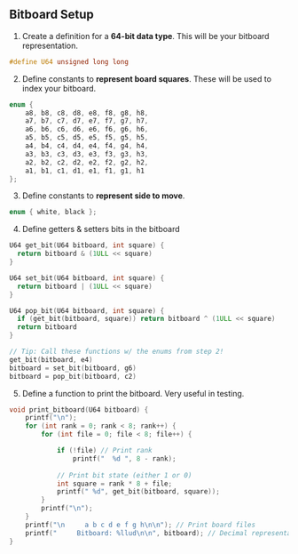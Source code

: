 ## Bitboard Setup
1. Create a definition for a **64-bit data type**. This will be your bitboard representation.
```c
#define U64 unsigned long long
```
2. Define constants to **represent board squares**. These will be used to index your bitboard.
```c
enum {
    a8, b8, c8, d8, e8, f8, g8, h8,
    a7, b7, c7, d7, e7, f7, g7, h7,
    a6, b6, c6, d6, e6, f6, g6, h6,
    a5, b5, c5, d5, e5, f5, g5, h5,
    a4, b4, c4, d4, e4, f4, g4, h4,
    a3, b3, c3, d3, e3, f3, g3, h3,
    a2, b2, c2, d2, e2, f2, g2, h2,
    a1, b1, c1, d1, e1, f1, g1, h1
};
```
3. Define constants to **represent side to move**.
```c
enum { white, black };
```
4. Define getters & setters bits in the bitboard
```c
U64 get_bit(U64 bitboard, int square) {
  return bitboard & (1ULL << square)
}

U64 set_bit(U64 bitboard, int square) {
  return bitboard | (1ULL << square)
}

U64 pop_bit(U64 bitboard, int square) {
  if (get_bit(bitboard, square)) return bitboard ^ (1ULL << square)
  return bitboard
}

// Tip: Call these functions w/ the enums from step 2!
get_bit(bitboard, e4)
bitboard = set_bit(bitboard, g6)
bitboard = pop_bit(bitboard, c2)
```
5. Define a function to print the bitboard. Very useful in testing. 
```c
void print_bitboard(U64 bitboard) {
    printf("\n");
    for (int rank = 0; rank < 8; rank++) {
        for (int file = 0; file < 8; file++) {

            if (!file) // Print rank
                printf("  %d ", 8 - rank);
            
            // Print bit state (either 1 or 0)
            int square = rank * 8 + file;
            printf(" %d", get_bit(bitboard, square));
        }
        printf("\n");
    }
    printf("\n     a b c d e f g h\n\n"); // Print board files
    printf("     Bitboard: %llud\n\n", bitboard); // Decimal representation
}
```
